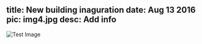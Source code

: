 title: New building inaguration
date: Aug 13 2016
pic: img4.jpg
desc: Add info
---
![Test Image](/images/img6.jpg)